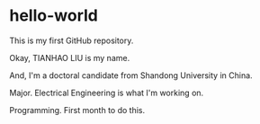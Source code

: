 # hello-world
This is my first GitHub repository.

Okay, TIANHAO LIU is my name.

And, I'm a doctoral candidate from Shandong University in China.

Major. Electrical Engineering is what I'm working on.

Programming. First month to do this.
